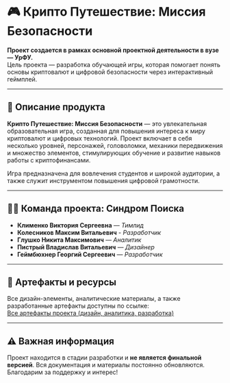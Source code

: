 # 🎮 **Крипто Путешествие: Миссия Безопасности**

**Проект создается в рамках основной проектной деятельности в вузе — УрФУ.**  
Цель проекта — разработка обучающей игры, которая помогает понять основы криптовалют и цифровой безопасности через интерактивный геймплей.

---

## 🚀 Описание продукта

**Крипто Путешествие: Миссия Безопасности** — это увлекательная образовательная игра, созданная для повышения интереса к миру криптовалют и цифровых технологий. Проект включает в себя несколько уровней, персонажей, головоломки, механики передвижения и множество элементов, стимулирующих обучение и развитие навыков работы с криптофинансами.

Игра предназначена для вовлечения студентов и широкой аудитории, а также служит инструментом повышения цифровой грамотности.

---

## 🧑‍💻 Команда проекта: **Синдром Поиска**

- **Клименко Виктория Сергеевна** — *Тимлид*
- **Колесников Максим Витальевич** - *Разработчик*
- **Глушко Никита Максимович** — *Аналитик*  
- **Пистрый Владислав Витальевич** — *Дизайнер*  
- **Геймбюхнер Георгий Сергеевич** — *Разработчик*

---

## 📂 Артефакты и ресурсы

Все дизайн-элементы, аналитические материалы, а также разработанные артефакты доступны по ссылке:  
[Все артефакты проекта (дизайн, аналитика, разработка)](https://drive.google.com/drive/folders/1BwzqkvlHRqHYEFM6hlmNSx9qIJqyumVQ?usp=drive_link)

---

## ⚠️ Важная информация

Проект находится в стадии разработки и **не является финальной версией**. Вся документация и материалы постоянно обновляются. Благодарим за поддержку и интерес!
